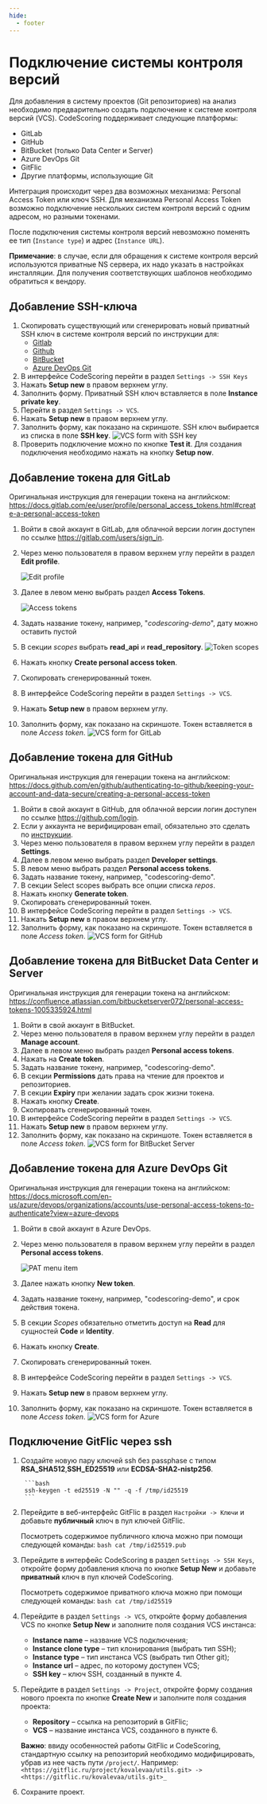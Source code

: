 ```yaml
---
hide:
  - footer
---
```

# Подключение системы контроля версий

Для добавления в систему проектов (Git репозиториев) на анализ необходимо предварительно создать подключение к системе контроля версий (VCS). CodeScoring поддерживает следующие платформы:

- GitLab
- GitHub
- BitBucket (только Data Center и Server)
- Azure DevOps Git
- GitFlic
- Другие платформы, использующие Git

Интеграция происходит через два возможных механизма: Personal Access Token или ключ SSH. Для механизма Personal Access Token возможно подключение нескольких систем контроля версий с одним адресом, но разными токенами.

После подключения системы контроля версий невозможно поменять ее тип (`Instance type`) и адрес (`Instance URL`).

**Примечание**: в случае, если для обращения к системе контроля версий используются приватные NS сервера, их надо указать в настройках инсталляции. Для получения соответствующих шаблонов необходимо обратиться к вендору.

## Добавление SSH-ключа

1. Скопировать существующий или сгенерировать новый приватный SSH ключ в системе контроля версий по инструкции для:
    - [Gitlab](https://docs.gitlab.com/ee/user/ssh.html])
    - [Github](https://docs.github.com/en/authentication/connecting-to-github-with-ssh/generating-a-new-ssh-key-and-adding-it-to-the-ssh-agent)
    - [BitBucket](https://support.atlassian.com/bitbucket-cloud/docs/configure-ssh-and-two-step-verification/)
    - [Azure DevOps Git](https://learn.microsoft.com/en-us/azure/devops/repos/git/use-ssh-keys-to-authenticate?view=azure-devops)
2. В интерфейсе CodeScoring перейти в раздел `Settings -> SSH Keys`
3. Нажать **Setup new** в правом верхнем углу.
4. Заполнить форму. Приватный SSH ключ вставляется в поле **Instance private key**.
5. Перейти в раздел `Settings -> VCS`.
6. Нажать **Setup new** в правом верхнем углу.
7. Заполнить форму, как показано на скриншоте. SSH ключ выбирается из списка в поле **SSH key**.
    ![VCS form with SSH key](/assets/img/vcs-ssh-key.png)
8. Проверить подключение можно по кнопке **Test it**. Для создания подключения необходимо нажать на кнопку **Setup now**.

## Добавление токена для GitLab

Оригинальная инструкция для генерации токена на английском: <https://docs.gitlab.com/ee/user/profile/personal_access_tokens.html#create-a-personal-access-token>

1. Войти в свой аккаунт в GitLab, для облачной версии логин доступен по ссылке <https://gitlab.com/users/sign_in>.
2. Через меню пользователя в правом верхнем углу перейти в раздел **Edit profile**.

    ![Edit profile](/assets/img/gitlab/edit-profile-link.png)

3. Далее в левом меню выбрать раздел **Access Tokens**.

    ![Access tokens](/assets/img/gitlab/access-tokens-link.png)

4. Задать название токену, например, "*codescoring-demo*", дату можно оставить пустой
5. В секции _scopes_ выбрать **read_api** и **read_repository**.
    ![Token scopes](/assets/img/gitlab/scopes.png)
6. Нажать кнопку **Create personal access token**.
7. Скопировать сгенерированный токен.
8. В интерфейсе CodeScoring перейти в раздел `Settings -> VCS`.
9.  Нажать **Setup new** в правом верхнем углу.
10. Заполнить форму, как показано на скриншоте. Токен вставляется в поле _Access token_.
    ![VCS form for GitLab](/assets/img/gitlab/cs-vcs-form-gitlab.png)

## Добавление токена для GitHub

Оригинальная инструкция для генерации токена на английском: <https://docs.github.com/en/github/authenticating-to-github/keeping-your-account-and-data-secure/creating-a-personal-access-token>

1. Войти в свой аккаунт в GitHub, для облачной версии логин доступен по ссылке <https://github.com/login>.
2. Если у аккаунта не верифицирован email, обязательно это сделать по [инструкции](https://docs.github.com/en/get-started/signing-up-for-github/verifying-your-email-address).
3. Через меню пользователя в правом верхнем углу перейти в раздел **Settings**.
4. Далее в левом меню выбрать раздел **Developer settings**.
5. В левом меню выбрать раздел **Personal access tokens**.
6. Задать название токену, например, "codescoring-demo".
7. В секции Select scopes выбрать все опции списка _repos_.
8. Нажать кнопку **Generate token**.
9. Скопировать сгенерированный токен.
10. В интерфейсе CodeScoring перейти в раздел `Settings -> VCS`.
11. Нажать **Setup new** в правом верхнем углу.
12. Заполнить форму, как показано на скриншоте. Токен вставляется в поле _Access token_.
    ![VCS form for GitHub](/assets/img/github/cs-vcs-form-github.png)

## Добавление токена для BitBucket Data Center и Server

Оригинальная инструкция для генерации токена на английском: <https://confluence.atlassian.com/bitbucketserver072/personal-access-tokens-1005335924.html>

1. Войти в свой аккаунт в BitBucket.
2. Через меню пользователя в правом верхнем углу перейти в раздел **Manage account**.
3. Далее в левом меню выбрать раздел **Personal access tokens**.
4. Нажать на **Create token**.
5. Задать название токену, например, "codescoring-demo".
6. В секции **Permissions** дать права на чтение для проектов и репозиториев.
7. В секции **Expiry** при желании задать срок жизни токена.
8. Нажать кнопку **Create**.
9. Скопировать сгенерированный токен.
10. В интерфейсе CodeScoring перейти в раздел `Settings -> VCS`.
11. Нажать **Setup new** в правом верхнем углу.
12. Заполнить форму, как показано на скриншоте. Токен вставляется в поле _Access token_.
    ![VCS form for BitBucket Server](/assets/img/bitbucket/cs-vcs-form-bitbucket.png)

## Добавление токена для Azure DevOps Git

Оригинальная инструкция для генерации токена на английском: <https://docs.microsoft.com/en-us/azure/devops/organizations/accounts/use-personal-access-tokens-to-authenticate?view=azure-devops>

1. Войти в свой аккаунт в Azure DevOps.
2. Через меню пользователя в правом верхнем углу перейти в раздел **Personal access tokens**.

    ![PAT menu item](/assets/img/azure/pat-menu-item.png)
    
3. Далее нажать кнопку **New token**.
4. Задать название токену, например, "codescoring-demo", и срок действия токена.
5. В секции _Scopes_ обязательно отметить доступ на **Read** для сущностей **Code** и **Identity**.
6. Нажать кнопку **Create**.
7. Скопировать сгенерированный токен.
8. В интерфейсе CodeScoring перейти в раздел `Settings -> VCS`.
9. Нажать **Setup new** в правом верхнем углу.
10. Заполнить форму, как показано на скриншоте. Токен вставляется в поле _Access token_.
    ![VCS form for Azure](/assets/img/azure/cs-vcs-form-azure.png)

## Подключение GitFlic через ssh

1. Создайте новую пару ключей ssh без passphase с типом **RSA_SHA512**,**SSH_ED25519** или **ECDSA-SHA2-nistp256**.

        ```bash
        ssh-keygen -t ed25519 -N "" -q -f /tmp/id25519
        ```

2. Перейдите в веб-интерфейс GitFlic в раздел `Настройки -> Ключи` и добавьте **публичный** ключ в пул ключей GitFlic.

    Посмотреть содержимое публичного ключа можно при помощи следующей команды:
        ```bash
        cat /tmp/id25519.pub
        ```

3. Перейдите в интерфейс CodeScoring в раздел `Settings -> SSH Keys`, откройте форму добавления ключа по кнопке **Setup New**  и добавьте **приватный** ключ в пул ключей CodeScoring.

    Посмотреть содержимое приватного ключа можно при помощи следующей команды:
        ```bash
        cat /tmp/id25519
        ```

4. Перейдите в раздел `Settings -> VCS`, откройте форму добавления VCS по кнопке **Setup New** и заполните поля создания VCS инстанса:

    - **Instance name** – название VCS подключения;
    - **Instance clone type** – тип клонирования (выбрать тип SSH);
    - **Instance type** – тип инстанса VCS (выбрать тип Other git);
    - **Instance url** – адрес, по которому доступен VCS;
    - **SSH key** – ключ SSH, созданный в пункте 4.

5. Перейдите  в раздел `Settings -> Project`, откройте форму создания нового проекта по кнопке **Create New** и заполните поля создания проекта:

    - **Repository** – ссылка на репозиторий в GitFlic;
    - **VCS** – название инстанса VCS, созданного в пункте 6.

    **Важно**: ввиду особенностей работы GitFlic и CodeScoring, стандартную ссылку на репозиторий необходимо модифицировать, убрав из нее часть пути `/project/`. Например:
        ```
        <https://gitflic.ru/project/kovalevaa/utils.git> -> <https://gitflic.ru/kovalevaa/utils.git>_
        ```

6. Сохраните проект.
